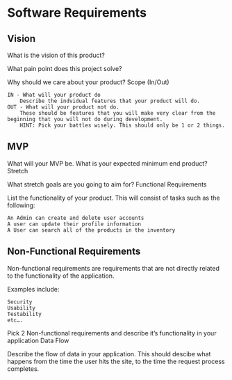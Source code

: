 # Software Requirements
## Vision

What is the vision of this product?

What pain point does this project solve?

Why should we care about your product?
Scope (In/Out)

    IN - What will your product do
        Describe the indvidual features that your product will do.
    OUT - What will your product not do.
        These should be features that you will make very clear from the beginning that you will not do during development.
        HINT: Pick your battles wisely. This should only be 1 or 2 things.

## MVP

What will your MVP be. What is your expected minimum end product?
Stretch

What stretch goals are you going to aim for?
Functional Requirements

List the functionality of your product. This will consist of tasks such as the following:

    An Admin can create and delete user accounts
    A user can update their profile information
    A User can search all of the products in the inventory

## Non-Functional Requirements

Non-functional requirements are requirements that are not directly related to the functionality of the application.

Examples include:

    Security
    Usability
    Testability
    etc….

Pick 2 Non-functional requirements and describe it’s functionality in your application
Data Flow

Describe the flow of data in your application. This should descibe what happens from the time the user hits the site, to the time the request process completes.
